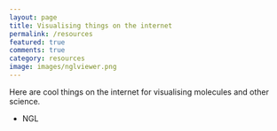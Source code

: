 ```yaml
---
layout: page
title: Visualising things on the internet
permalink: /resources
featured: true
comments: true
category: resources
image: images/nglviewer.png
---
```


Here are cool things on the internet for visualising molecules and other science.

- NGL